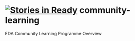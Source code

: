 [![Stories in Ready](https://badge.waffle.io/enspiral-dev-academy/community-learning.png?label=ready&title=Ready)](https://waffle.io/enspiral-dev-academy/community-learning)
community-learning
==================

EDA Community Learning Programme Overview

